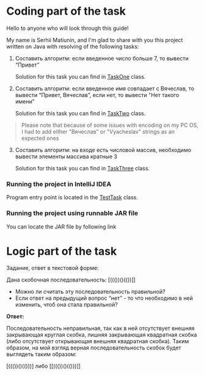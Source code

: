 # Coding part of the task

Hello to anyone who will look through this guide!

My name is Serhii Matiunin, and I'm glad to share with you this project written on Java with resolving of the following tasks:

1. Составить алгоритм: если введенное число больше 7, то вывести “Привет”
    
    Solution for this task you can find in [TaskOne](src/main/java/TaskOne.java) class.


2. Составить алгоритм: если введенное имя совпадает с Вячеслав, то вывести “Привет, Вячеслав”, если нет, то вывести "Нет такого имени"
   
    Solution for this task you can find in [TaskTwo](src/main/java/TaskTwo.java) class.
> Please note that because of some issues with encoding on my PC OS, I had to add either "Вячеслав" or "Vyacheslav" strings as an expected ones

3. Составить алгоритм: на входе есть числовой массив, необходимо вывести элементы массива кратные 3

    Solution for this task you can find in [TaskThree](src/main/java/TaskThree.java) class.

### Running the project in IntelliJ IDEA

Program entry point is located in the [TestTask](src/main/java/TestTask.java) class. 

### Running the project using runnable JAR file

You can locate the JAR file by following link []()
# Logic part of the task

Задание, ответ в текстовой форме:

Дана скобочная последовательность: [((())()(())]]
- Можно ли считать эту последовательность правильной?
- Если ответ на предыдущий вопрос “нет” - то что необходимо в ней изменить, чтоб она стала правильной?

**Ответ:**

Последовательность неправильная, так как в ней отсутствует внешняя закрывающая круглая скобка, лишняя закрывающая квадратная скобка (либо отсутствует открывающая внешняя квадратная скобка). Таким образом, на мой взгляд верная последовательность скобок будет выглядеть таким образом:

[((())()(()))] либо [[((())()(()))]]
